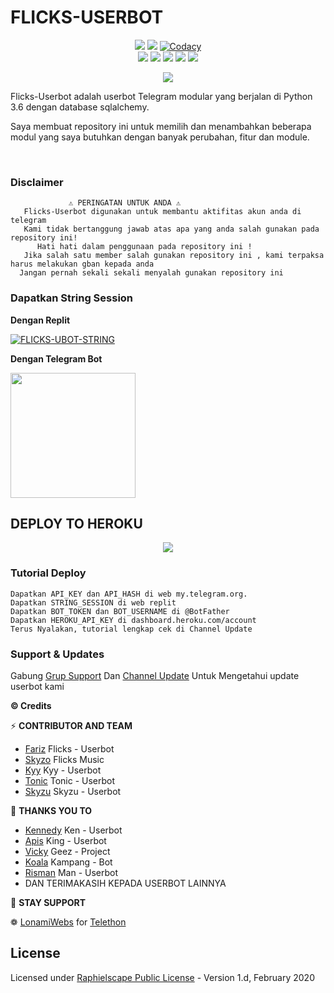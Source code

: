 #         FLICKS-USERBOT​    

</p>
<p align="center">
    <a href="https://www.python.org/" alt="made-with-python"> <img src="https://img.shields.io/badge/Made%20with-Python-black.svg?style=flat-square&logo=python&logoColor=blue&color=red" /></a>
    <a href="https://github.com/fjgaming212/Flicks-Userbot/graphs/commit-activity" alt="Maintenance"> <img src="https://img.shields.io/badge/Maintained%3F-yes-red.svg?style=flat-square" /></a>
    <a href="https://app.codacy.com/gh/fjgaming212/Flicks-Userbot/dashboard"> <img src="https://img.shields.io/codacy/grade/a723cb464d5a4d25be3152b5d71de82d?color=red&logo=codacy&style=flat-square" alt="Codacy" /></a><br>
    <a href="https://github.com/fjgaming212/Flicks-Userbot"> <img src="https://img.shields.io/github/repo-size/fjgaming212/Flicks-Userbot?color=red&logo=github&logoColor=blue&style=flat-square" /></a>
    <a href="https://github.com/fjgaming212/Flicks-Userbot/commits/main"> <img src="https://img.shields.io/github/last-commit/fjgaming212/Flicks-Userbot?color=red&logo=github&logoColor=blue&style=flat-square" /></a>
    <a href="https://github.com/fjgaming212/Flicks-Userbot/issues"> <img src="https://img.shields.io/github/issues/fjgaming212/Flicks-Userbot?color=red&logo=github&logoColor=blue&style=flat-square" /></a>
    <a href="https://github.com/fjgaming212/Flicks-Userbot/fork"> <img src="https://img.shields.io/github/forks/fjgaming212/Flicks-Userbot?color=red&logo=github&logoColor=blue&style=flat-square" /></a>  
    <a href="https://github.com/fjgaming212/Flicks-Userbot/network/members"> <img src="https://img.shields.io/github/stars/fjgaming212/Flicks-Userbot?color=red&logo=github&logoColor=blue&style=flat-square" /></a>  
</p>

<p align="center">
  <img src="https://telegra.ph/file/fc57a8c8022bbd2623458.jpg">
    </p>

Flicks-Userbot adalah userbot Telegram modular yang berjalan di Python 3.6 dengan database sqlalchemy.

Saya membuat repository ini untuk memilih dan menambahkan beberapa modul yang saya butuhkan dengan banyak perubahan, fitur dan module.

    
<p align="center">&nbsp;</p>

### Disclaimer 
```
             ⚠️ PERINGATAN UNTUK ANDA ⚠️ ️
   Flicks-Userbot digunakan untuk membantu aktifitas akun anda di telegram
   Kami tidak bertanggung jawab atas apa yang anda salah gunakan pada repository ini!
      Hati hati dalam penggunaan pada repository ini !
   Jika salah satu member salah gunakan repository ini , kami terpaksa harus melakukan gban kepada anda 
  Jangan pernah sekali sekali menyalah gunakan repository ini
```


### Dapatkan String Session

**Dengan Replit**

[![FLICKS-UBOT-STRING](https://img.shields.io/badge/run-string__session.py-blue?style=for-the-badge&logo=repl.it)](https://replit.com/@fjgaming212/StringSession#main.py)

**Dengan Telegram Bot**
<p><a href="https://t.me/StringSessionFlicksbot"><img src="https://img.shields.io/badge/TG%20String%20Gen%20Bot-blueviolet?style=for-the-badge&logo=appveyor" width="200""/></a></p>


## DEPLOY TO HEROKU 
<p align="center"><a href="https://telegram.dog/XTZ_HerokuBot?start=ZmpnYW1pbmcyMTIvZmxpY2tzLWRlcGxveS11Ym90IEZsaWNrcy1Vc2VyYm90"> <img src="https://www.herokucdn.com/deploy/button.svg" /></a></p>

### Tutorial Deploy
```
Dapatkan API_KEY dan API_HASH di web my.telegram.org.
Dapatkan STRING_SESSION di web replit
Dapatkan BOT_TOKEN dan BOT_USERNAME di @BotFather
Dapatkan HEROKU_API_KEY di dashboard.heroku.com/account
Terus Nyalakan, tutorial lengkap cek di Channel Update
```


### Support & Updates 
Gabung [Grup Support](https://t.me/FlicksSupport) Dan [Channel Update](https://t.me/InfoFlicksUserbot) Untuk Mengetahui update userbot kami


  <b>© Credits</b></summary>

⚡ **CONTRIBUTOR AND TEAM**
*   [Fariz](https://github.com/fjgaming212/Flicks-Userbot)    Flicks - Userbot
*   [Skyzo](https://github.com/ridho17-ind/XBot-Music)     Flicks Music
*   [Kyy](http://github.com/muhammadrizky16/Kyy-Userbot)    Kyy - Userbot
*   [Tonic](http://github.com/Tonic990/Tonic-User)    Tonic - Userbot
*   [Skyzu](https://github.com/Skyzu/Skyzu-Userbot)     Skyzu - Userbot

🔰 **THANKS YOU TO**
*   [Kennedy](https://github.com/KennedyProject/KEN-UBOT)    Ken - Userbot
*   [Apis](https://github.com/apisuserbot/King-Userbot)     King - Userbot
*   [Vicky](https://github.com/Vckyou/Geez-Project)    Geez - Project 
*   [Koala](https://github.com/ManusiaRakitan/Kampang-Bot)    Kampang - Bot
*   [Risman](https://github.com/mrismanaziz/Man-Userbot)   Man - Userbot
*   DAN TERIMAKASIH KEPADA USERBOT LAINNYA

🚀 **STAY SUPPORT**

❁ [LonamiWebs](https://github.com/LonamiWebs/) for [Telethon](https://github.com/LonamiWebs/Telethon)


## License
Licensed under [Raphielscape Public License](https://github.com/fjgaming212/Flicks-Userbot/blob/Flicks-Userbot/LICENSE) - Version 1.d, February 2020
